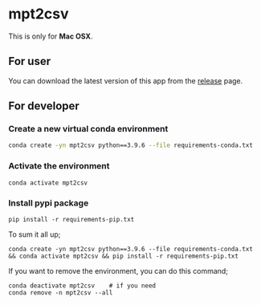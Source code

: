 # mpt2csv
This is only for **Mac OSX**.
## For user
You can download the latest version of this app from the [release](https://github.com/yu9824/mpt2csv/releases) page.

## For developer
### Create a new virtual conda environment
```bash
conda create -yn mpt2csv python==3.9.6 --file requirements-conda.txt
```

### Activate the environment
```
conda activate mpt2csv
```

### Install pypi package
```
pip install -r requirements-pip.txt
```

To sum it all up;
```
conda create -yn mpt2csv python==3.9.6 --file requirements-conda.txt && conda activate mpt2csv && pip install -r requirements-pip.txt
```

If you want to remove the environment, you can do this command;
```
conda deactivate mpt2csv    # if you need
conda remove -n mpt2csv --all
```